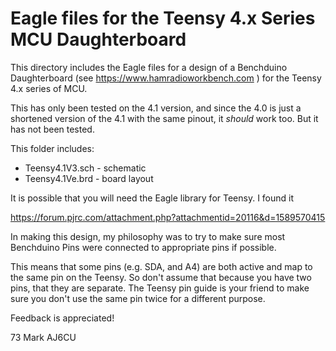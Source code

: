 # Eagle files for the Teensy 4.x Series MCU Daughterboard

This directory includes the Eagle files for a design of a Benchduino Daughterboard
(see https://www.hamradioworkbench.com ) for the Teensy 4.x series of MCU.

This has only been tested on the 4.1 version, and since the 4.0 is just a shortened
version of the 4.1 with the same pinout, it *should* work too. But it has not been tested.

This folder includes:
- Teensy4.1V3.sch - schematic
- Teensy4.1Ve.brd - board layout

It is possible that you will need the Eagle library for Teensy. I found it

https://forum.pjrc.com/attachment.php?attachmentid=20116&d=1589570415

In making this design, my philosophy was to try to make sure most Benchduino Pins were 
connected to appropriate pins if possible.

This means that some pins (e.g. SDA, and A4) are both active and map to the same pin 
on the Teensy. So don't assume that because you have two pins, that they are separate. 
The Teensy pin guide is your friend to make sure you don't use the same pin twice
for a different purpose.

Feedback is appreciated!

73
Mark
AJ6CU




 
